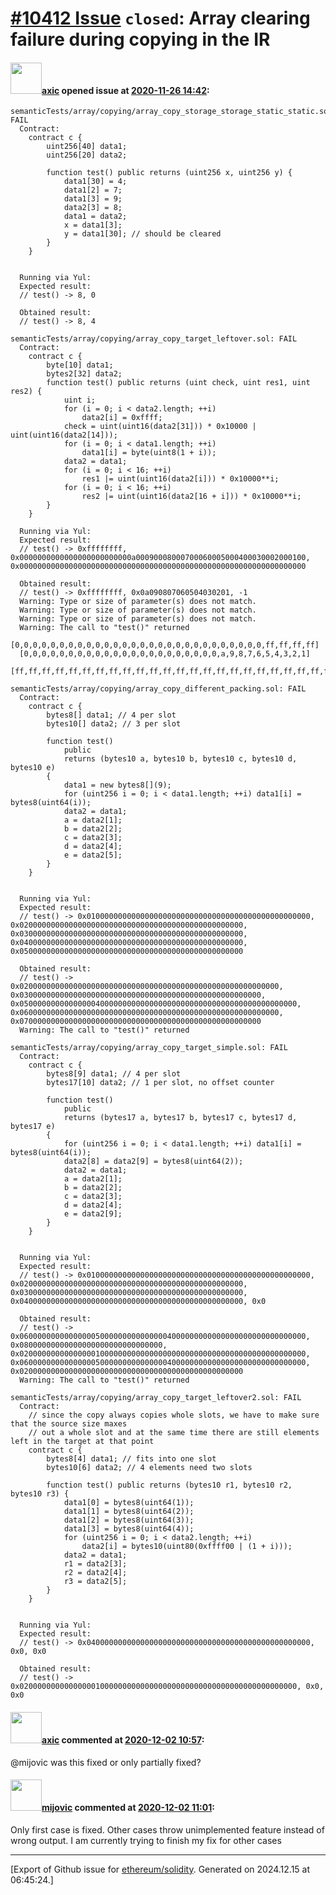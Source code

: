 # [\#10412 Issue](https://github.com/ethereum/solidity/issues/10412) `closed`: Array clearing failure during copying in the IR

#### <img src="https://avatars.githubusercontent.com/u/20340?v=4" width="50">[axic](https://github.com/axic) opened issue at [2020-11-26 14:42](https://github.com/ethereum/solidity/issues/10412):

```
semanticTests/array/copying/array_copy_storage_storage_static_static.sol: FAIL
  Contract:
    contract c {
        uint256[40] data1;
        uint256[20] data2;
    
        function test() public returns (uint256 x, uint256 y) {
            data1[30] = 4;
            data1[2] = 7;
            data1[3] = 9;
            data2[3] = 8;
            data1 = data2;
            x = data1[3];
            y = data1[30]; // should be cleared
        }
    }
    

  Running via Yul:
  Expected result:
  // test() -> 8, 0

  Obtained result:
  // test() -> 8, 4
```

```
semanticTests/array/copying/array_copy_target_leftover.sol: FAIL
  Contract:
    contract c {
        byte[10] data1;
        bytes2[32] data2;
        function test() public returns (uint check, uint res1, uint res2) {
            uint i;
            for (i = 0; i < data2.length; ++i)
                data2[i] = 0xffff;
            check = uint(uint16(data2[31])) * 0x10000 | uint(uint16(data2[14]));
            for (i = 0; i < data1.length; ++i)
                data1[i] = byte(uint8(1 + i));
            data2 = data1;
            for (i = 0; i < 16; ++i)
                res1 |= uint(uint16(data2[i])) * 0x10000**i;
            for (i = 0; i < 16; ++i)
                res2 |= uint(uint16(data2[16 + i])) * 0x10000**i;
        }
    }

  Running via Yul:
  Expected result:
  // test() -> 0xffffffff, 0x0000000000000000000000000a00090008000700060005000400030002000100, 0x0000000000000000000000000000000000000000000000000000000000000000

  Obtained result:
  // test() -> 0xffffffff, 0x0a090807060504030201, -1
  Warning: Type or size of parameter(s) does not match.
  Warning: Type or size of parameter(s) does not match.
  Warning: Type or size of parameter(s) does not match.
  Warning: The call to "test()" returned 
  [0,0,0,0,0,0,0,0,0,0,0,0,0,0,0,0,0,0,0,0,0,0,0,0,0,0,0,0,ff,ff,ff,ff]
  [0,0,0,0,0,0,0,0,0,0,0,0,0,0,0,0,0,0,0,0,0,0,a,9,8,7,6,5,4,3,2,1]
  [ff,ff,ff,ff,ff,ff,ff,ff,ff,ff,ff,ff,ff,ff,ff,ff,ff,ff,ff,ff,ff,ff,ff,ff,ff,ff,ff,ff,ff,ff,ff,ff]
```

```
semanticTests/array/copying/array_copy_different_packing.sol: FAIL
  Contract:
    contract c {
        bytes8[] data1; // 4 per slot
        bytes10[] data2; // 3 per slot
    
        function test()
            public
            returns (bytes10 a, bytes10 b, bytes10 c, bytes10 d, bytes10 e)
        {
            data1 = new bytes8[](9);
            for (uint256 i = 0; i < data1.length; ++i) data1[i] = bytes8(uint64(i));
            data2 = data1;
            a = data2[1];
            b = data2[2];
            c = data2[3];
            d = data2[4];
            e = data2[5];
        }
    }
    

  Running via Yul:
  Expected result:
  // test() -> 0x01000000000000000000000000000000000000000000000000, 0x02000000000000000000000000000000000000000000000000, 0x03000000000000000000000000000000000000000000000000, 0x04000000000000000000000000000000000000000000000000, 0x05000000000000000000000000000000000000000000000000

  Obtained result:
  // test() -> 0x0200000000000000000000000000000000000000000000000000000000, 0x030000000000000000000000000000000000000000000000000000, 0x05000000000000000400000000000000000000000000000000000000000000, 0x0600000000000000000000000000000000000000000000000000000000, 0x070000000000000000000000000000000000000000000000000000
  Warning: The call to "test()" returned 
```

```
semanticTests/array/copying/array_copy_target_simple.sol: FAIL
  Contract:
    contract c {
        bytes8[9] data1; // 4 per slot
        bytes17[10] data2; // 1 per slot, no offset counter
    
        function test()
            public
            returns (bytes17 a, bytes17 b, bytes17 c, bytes17 d, bytes17 e)
        {
            for (uint256 i = 0; i < data1.length; ++i) data1[i] = bytes8(uint64(i));
            data2[8] = data2[9] = bytes8(uint64(2));
            data2 = data1;
            a = data2[1];
            b = data2[2];
            c = data2[3];
            d = data2[4];
            e = data2[9];
        }
    }
    

  Running via Yul:
  Expected result:
  // test() -> 0x01000000000000000000000000000000000000000000000000, 0x02000000000000000000000000000000000000000000000000, 0x03000000000000000000000000000000000000000000000000, 0x04000000000000000000000000000000000000000000000000, 0x0

  Obtained result:
  // test() -> 0x0600000000000000050000000000000004000000000000000000000000000000, 0x08000000000000000000000000000000, 0x0200000000000000010000000000000000000000000000000000000000000000, 0x0600000000000000050000000000000004000000000000000000000000000000, 0x02000000000000000000000000000000000000000000000000
  Warning: The call to "test()" returned 
```

```
semanticTests/array/copying/array_copy_target_leftover2.sol: FAIL
  Contract:
    // since the copy always copies whole slots, we have to make sure that the source size maxes
    // out a whole slot and at the same time there are still elements left in the target at that point
    contract c {
        bytes8[4] data1; // fits into one slot
        bytes10[6] data2; // 4 elements need two slots
    
        function test() public returns (bytes10 r1, bytes10 r2, bytes10 r3) {
            data1[0] = bytes8(uint64(1));
            data1[1] = bytes8(uint64(2));
            data1[2] = bytes8(uint64(3));
            data1[3] = bytes8(uint64(4));
            for (uint256 i = 0; i < data2.length; ++i)
                data2[i] = bytes10(uint80(0xffff00 | (1 + i)));
            data2 = data1;
            r1 = data2[3];
            r2 = data2[4];
            r3 = data2[5];
        }
    }
    

  Running via Yul:
  Expected result:
  // test() -> 0x04000000000000000000000000000000000000000000000000, 0x0, 0x0

  Obtained result:
  // test() -> 0x02000000000000000100000000000000000000000000000000000000000000, 0x0, 0x0
```

#### <img src="https://avatars.githubusercontent.com/u/20340?v=4" width="50">[axic](https://github.com/axic) commented at [2020-12-02 10:57](https://github.com/ethereum/solidity/issues/10412#issuecomment-737155676):

@mijovic was this fixed or only partially fixed?

#### <img src="https://avatars.githubusercontent.com/u/23421619?u=50068b46fd9aafcb2b59c0d93b9eb49692ba9c66&v=4" width="50">[mijovic](https://github.com/mijovic) commented at [2020-12-02 11:01](https://github.com/ethereum/solidity/issues/10412#issuecomment-737157656):

Only first case is fixed. Other cases throw unimplemented feature instead of wrong output.
I am currently trying to finish my fix for other cases


-------------------------------------------------------------------------------



[Export of Github issue for [ethereum/solidity](https://github.com/ethereum/solidity). Generated on 2024.12.15 at 06:45:24.]

